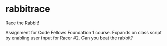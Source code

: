 # rabbitrace
Race the Rabbit!

Assignment for Code Fellows Foundation 1 course. Expands on class script by enabling user input for Racer #2. Can you beat the rabbit?

